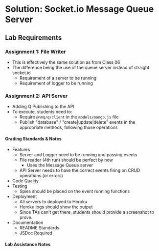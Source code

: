# Solution: Socket.io Message Queue Server

## Lab Requirements

### Assignment 1: File Writer
* This is effectively the same solution as from Class 06
* The difference being the use of the queue server instead of straight socket.io
  * Requirement of a server to be running
  * Requirement of logger to be running
  
### Assignment 2: API Server
* Adding Q Publishing to the API
* To execute, students need to:
  * Require `@nmq/q/client` in the `models/mongo.js` file
  * Publish "database" / "create|update|delete" events in the appropriate methods, following those operations

#### Grading Standards & Notes
  * Features
    * Server and Logger need to be running and passing events
    * File reader (4th run) should be perfect by now
      * Uses the Message Queue server
    * API Server needs to have the correct events firing on CRUD operations (or errors)
  * Code Quality
  * Testing
    * Spies should be placed on the event running functions
  * Deployment
    * All servers to deployed to Heroku
    * Heroku logs should show the output
    * Since TAs can't get there, students should provide a screenshot to prove.
  * Documentation
    * README Standards
    * JSDoc Required

#### Lab Assistance Notes

